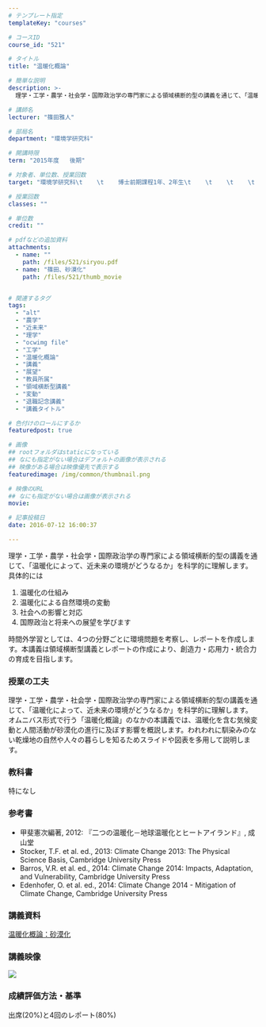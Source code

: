 ```yaml
---
# テンプレート指定
templateKey: "courses"

# コースID
course_id: "521"

# タイトル
title: "温暖化概論"

# 簡単な説明
description: >-
  理学・工学・農学・社会学・国際政治学の専門家による領域横断的型の講義を通じて、「温暖化によって、近未来の環境がどうなるか」を科学的に理解します。具体的には   1. 温暖化の仕組み  2. 温暖...

# 講師名
lecturer: "篠田雅人"

# 部局名
department: "環境学研究科"

# 開講時限
term: "2015年度	後期"

# 対象者、単位数、授業回数
target: "環境学研究科\t    \t    博士前期課程1年、2年生\t    \t    \t    \t    2単位、週1回全15回"

# 授業回数
classes: ""

# 単位数
credit: ""

# pdfなどの追加資料
attachments: 
  - name: "" 
    path: /files/521/siryou.pdf
  - name: "篠田、砂漠化" 
    path: /files/521/thumb_movie


# 関連するタグ
tags:
  - "alt"
  - "農学"
  - "近未来"
  - "理学"
  - "ocwimg file"
  - "工学"
  - "温暖化概論"
  - "講義"
  - "展望"
  - "教員所属"
  - "領域横断型講義"
  - "変動"
  - "退職記念講義"
  - "講義タイトル"

# 色付けのロールにするか
featuredpost: true

# 画像
## rootフォルダはstaticになっている
## なにも指定がない場合はデフォルトの画像が表示される
## 映像がある場合は映像優先で表示する
featuredimage: /img/common/thumbnail.png

# 映像のURL
## なにも指定がない場合は画像が表示される
movie: 

# 記事投稿日
date: 2016-07-12 16:00:37

---
```

理学・工学・農学・社会学・国際政治学の専門家による領域横断的型の講義を通じて、「温暖化によって、近未来の環境がどうなるか」を科学的に理解します。具体的には 

  1. 温暖化の仕組み
  2. 温暖化による自然環境の変動
  3. 社会への影響と対応
  4. 国際政治と将来への展望を学びます

時間外学習としては、4つの分野ごとに環境問題を考察し、レポートを作成します。本講義は領域横断型講義とレポートの作成により、創造力・応用力・統合力の育成を目指します。
### 授業の工夫

理学・工学・農学・社会学・国際政治学の専門家による領域横断的型の講義を通じて、「温暖化によって、近未来の環境がどうなるか」を科学的に理解します。 オムニバス形式で行う「温暖化概論」のなかの本講義では、温暖化を含む気候変動と人間活動が砂漠化の進行に及ぼす影響を概説します。われわれに馴染みのない乾燥地の自然や人々の暮らしを知るためスライドや図表を多用して説明します。

### 教科書

特になし

### 参考書

  * 甲斐憲次編著, 2012: 『二つの温暖化－地球温暖化とヒートアイランド』, 成山堂 
  * Stocker, T.F. et al. ed., 2013: Climate Change 2013: The Physical Science Basis, Cambridge University Press
  * Barros, V.R. et al. ed., 2014: Climate Change 2014: Impacts, Adaptation, and Vulnerability, Cambridge University Press
  * Edenhofer, O. et al. ed., 2014: Climate Change 2014 - Mitigation of Climate Change, Cambridge University Press

### 講義資料


[温暖化概論：砂漠化](/files/521/siryou.pdf) 

### 講義映像


![](/files/521/thumb_movie) 
### 成績評価方法・基準

出席(20%)と4回のレポート(80%)
